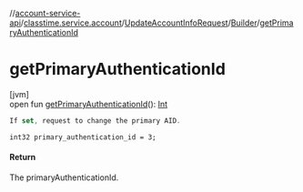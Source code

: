 //[account-service-api](../../../../index.md)/[classtime.service.account](../../index.md)/[UpdateAccountInfoRequest](../index.md)/[Builder](index.md)/[getPrimaryAuthenticationId](get-primary-authentication-id.md)

# getPrimaryAuthenticationId

[jvm]\
open fun [getPrimaryAuthenticationId](get-primary-authentication-id.md)(): [Int](https://kotlinlang.org/api/latest/jvm/stdlib/kotlin/-int/index.html)

```kotlin
If set, request to change the primary AID.

```
`int32 primary_authentication_id = 3;`

#### Return

The primaryAuthenticationId.
